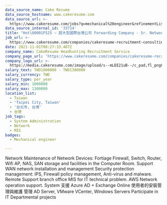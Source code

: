 ```yaml
---
data_source_name: Cake Resume
data_source_hostname: www.cakeresume.com
data_source_url: >-
  https://www.cakeresume.com/jobs?q=mechanical%20engineer&refinementList%5Blang_name%5D%5B0%5D=English&refinementList%5Bsalary_type%5D=per_year&range%5Bsalary_range%5D%5Bmin%5D=1000000&page=3
data_source_internal_id: '33714'
title: "Hot\U0001F525 – 超大型國際台灣公司 Forwarding Company - Sr. Network and System Engineer - AC"
job_url: >-
  https://www.cakeresume.com/companies/cakeresume-recruitment-consulting/jobs/59c8d6
date: 2021-11-01T08:27:33.407Z
company_name: CakeResume Headhunting Recruitment Service
company_page_url: 'https://www.cakeresume.com/companies/cakeresume-recruitment-consulting'
company_logo_url: >-
  https://media.cakeresume.com/image/upload/s--mLEE21uB--/c_pad,fl_png8,h_200,w_200/v1620881212/vdbipassrdfr8omwzeq6.png
salary_text: TWD1000000 - TWD1300000
salary_currency: TWD
salary_type: per_year
salary_min: 1000000
salary_max: 1300000
location_list:
  - Taiwan
  - 'Taipei City, Taiwan'
  - '台北市, 台灣'
  - 台灣
job_tags:
  - System Administration
  - Network
  - MIS
badges:
  - Mechanical engineer

---
```


Network Maintenance of Network Devices: Fortiage Firewall, Switch, Router, Wifi AP, NAS, SAN storage and facilities in the Computer Room. Support WAN network installation and management Security protection management: IPS, Firewall policy management, Anti-virus and malware. Remote Support branch office MIS for IT technical problem. AWS Network operation support. System 支援 Azure AD + Exchange Online 使用者的安裝管理與維護 管理 AD Server, VMware VCenter, Windows Servers Participate in IT Departmental projects